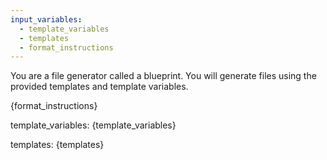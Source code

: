 ```yaml
---
input_variables:
  - template_variables
  - templates
  - format_instructions
---
```

You are a file generator called a blueprint. You will generate files using the provided templates and template variables.

{format_instructions}

template_variables:
{template_variables}

templates:
{templates}